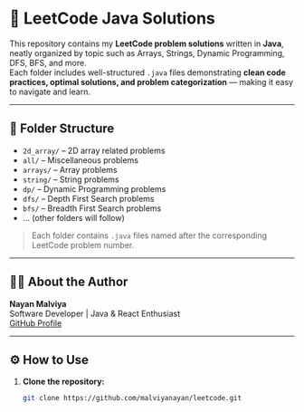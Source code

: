 # 🧠 LeetCode Java Solutions

This repository contains my **LeetCode problem solutions** written in **Java**, neatly organized by topic such as Arrays, Strings, Dynamic Programming, DFS, BFS, and more.  
Each folder includes well-structured `.java` files demonstrating **clean code practices, optimal solutions, and problem categorization** — making it easy to navigate and learn.

---

## 📂 Folder Structure

- `2d_array/` – 2D array related problems  
- `all/` – Miscellaneous problems  
- `arrays/` – Array problems  
- `string/` – String problems  
- `dp/` – Dynamic Programming problems  
- `dfs/` – Depth First Search problems  
- `bfs/` – Breadth First Search problems  
- … (other folders will follow)

> Each folder contains `.java` files named after the corresponding LeetCode problem number.

---

## 🧑‍💻 About the Author

**Nayan Malviya**  
Software Developer | Java & React Enthusiast  
[GitHub Profile](https://github.com/malviyanayan)

---

## ⚙️ How to Use

1. **Clone the repository:**
   ```bash
   git clone https://github.com/malviyanayan/leetcode.git
